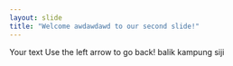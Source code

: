 ```yaml
---
layout: slide
title: "Welcome awdawdawd to our second slide!"
---
```

Your text
Use the left arrow to go back! balik kampung siji